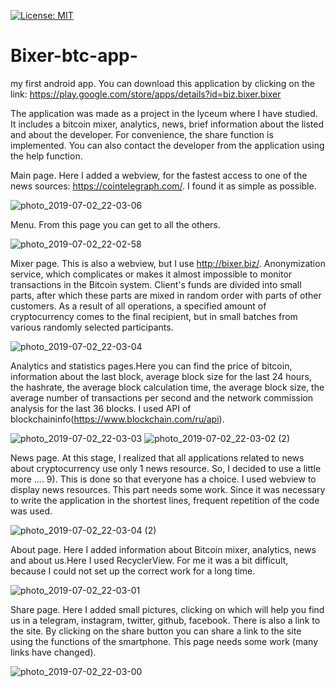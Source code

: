 [![License: MIT](https://img.shields.io/badge/License-MIT-yellow.svg)](https://opensource.org/licenses/MIT) 
# Bixer-btc-app-
my first android app. 
You can download this application by clicking on the link: https://play.google.com/store/apps/details?id=biz.bixer.bixer

The application was made as a project in the lyceum where I have  studied. It includes a bitcoin mixer, analytics, news, brief information about the listed and about the developer. For convenience, the share function is implemented. You can also contact the developer from the application using the help function.

Main page. Here I added a webview, for the fastest access to one of the news sources: https://cointelegraph.com/. I found it as simple as possible.

![photo_2019-07-02_22-03-06](https://user-images.githubusercontent.com/45006912/60615133-1c4f4f80-9dd7-11e9-9824-82716f0343f4.jpg)

Menu. From this page you can get to all the others.

![photo_2019-07-02_22-02-58](https://user-images.githubusercontent.com/45006912/60615182-38eb8780-9dd7-11e9-965a-24abd0ee7185.jpg)

Mixer page. This is also a webview, but I use http://bixer.biz/. Anonymization service, which complicates or makes it almost impossible to monitor transactions in the Bitcoin system. Client's funds are divided into small parts, after which these parts are mixed in random order with parts of other customers. As a result of all operations, a specified amount of cryptocurrency comes to the final recipient, but in small batches from various randomly selected participants.

![photo_2019-07-02_22-03-04](https://user-images.githubusercontent.com/45006912/60615228-51f43880-9dd7-11e9-8963-532427d8364b.jpg)

Analytics and statistics pages.Here you can find the price of bitcoin, information about the last block, average block size for the last 24 hours, the hashrate, the average block calculation time, the average block size, the average number of transactions per second and the network commission analysis for the last 36 blocks. I used API of blockchaininfo(https://www.blockchain.com/ru/api).

![photo_2019-07-02_22-03-03](https://user-images.githubusercontent.com/45006912/60615386-aa2b3a80-9dd7-11e9-97ff-498552ce6789.jpg)
![photo_2019-07-02_22-03-02 (2)](https://user-images.githubusercontent.com/45006912/60615400-b31c0c00-9dd7-11e9-955b-acf985e0f784.jpg)

News page. At this stage, I realized that all applications related to news about cryptocurrency use only 1 news resource. So, I decided to use a little more .... 9). This is done so that everyone has a choice. I used webview to display news resources. This part needs some work. Since it was necessary to write the application in the shortest lines, frequent repetition of the code was used.

![photo_2019-07-02_22-03-04 (2)](https://user-images.githubusercontent.com/45006912/60615262-6801f900-9dd7-11e9-931a-eb7a5f267463.jpg)

About page. Here I added information about Bitcoin mixer, analytics, news and about us.Here I used RecyclerView. For me it was a bit difficult, because I could not set up the correct work for a long time.

![photo_2019-07-02_22-03-01](https://user-images.githubusercontent.com/45006912/60615320-7f40e680-9dd7-11e9-8147-1e3c2d7000a2.jpg)

Share page. Here I added small pictures, clicking on which will help you find us in a telegram, instagram, twitter, github, facebook. There is also a link to the site. By clicking on the share button you can share a link to the site using the functions of the smartphone. This page needs some work (many links have changed).

![photo_2019-07-02_22-03-00](https://user-images.githubusercontent.com/45006912/60615439-ca5af980-9dd7-11e9-8f51-133b9e0e50d0.jpg)
